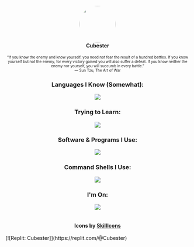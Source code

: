 <p align="center">
  <img width="100" style="border-radius: 50%" src="https://images.weserv.nl/?url=avatars.githubusercontent.com/u/78769806?v=4v=4&h=300&w=300&fit=cover&mask=circle&maxage=7d">
  <br>
  <b>Cubester</b>
  <br>
  <br>
  <span style="font-size:10px;!important">“If you know the enemy and know yourself, you need not fear the result of a hundred battles. If you know yourself but not the enemy, for every victory gained you will also suffer a defeat. If you know neither the enemy nor yourself, you will succumb in every battle.”</span> 
  <br>
  <span style="font-size:10px;!important"> ― Sun Tzu, The Art of War</span>
</p>

<div align="center">
  <h3>Languages I Know (Somewhat):</h3>
  <img src="https://skillicons.dev/icons?i=js,python,lua">
  <h3>Trying to Learn:</h3>
  <img src="https://skillicons.dev/icons?i=html,css,markdown,java,haxe">
  <h3>Software & Programs I Use:</h3>
  <img src="https://skillicons.dev/icons?i=vscode,git,blender">
  <h3>Command Shells I Use:</h3>
  <img src="https://skillicons.dev/icons?i=powershell,bash">
  <h3>I'm On:</h3>
  <img src="https://skillicons.dev/icons?i=discord,replit,linkedin">
  <br/>
  <br/>
  <br/>
  <b>Icons by <a href="https://skillicons.dev">SkillIcons</a></b>
</div>
<br>
[![Replit: Cubester]](https://replit.com/@Cubester)

[Replit: Cubester]: https://img.shields.io/badge/-@Cubester-f26201?logo=replit&logoColor=white&style=flat-square
<!--TODO | Revamp-->